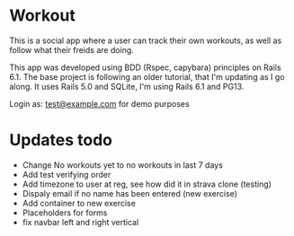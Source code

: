 # Workout

This is a social app where a user can track their own workouts, as well as follow what their freids are doing.

This app was developed using BDD (Rspec, capybara) principles on Rails 6.1. The base project is following an older tutorial, that I'm updating as I go along. It uses Rails 5.0 and SQLite, I'm using Rails 6.1 and PG13. 

<!-- [Demo]() -->
Login as: test@example.com	for demo purposes

# Updates todo
- Change No workouts yet to no workouts in last 7 days
- Add test verifying order
- Add timezone to user at reg, see how did it in strava clone (testing)
- Dispaly email if no name has been entered (new exercise)
- Add container to new exercise
- Placeholders for forms
- fix navbar left and right vertical
